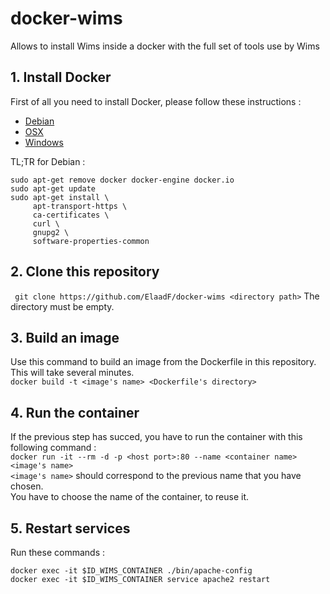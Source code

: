 # docker-wims
Allows to install Wims inside a docker with the full set of tools use by Wims

## 1. Install Docker
First of all you need to install Docker, please follow these instructions : 
+ [Debian](https://docs.docker.com/install/linux/docker-ce/debian/#uninstall-old-versions)
+ [OSX](https://docs.docker.com/docker-for-mac/install/)
+ [Windows](https://docs.docker.com/docker-for-windows/install/)

TL;TR for Debian :
```
sudo apt-get remove docker docker-engine docker.io
sudo apt-get update
sudo apt-get install \
     apt-transport-https \
     ca-certificates \
     curl \
     gnupg2 \
     software-properties-common
 ```

## 2. Clone this repository
``` git clone https://github.com/ElaadF/docker-wims <directory path>```
The directory must be empty.

## 3. Build an image
Use this command to build an image from the Dockerfile in this repository. This will take several minutes.   
```docker build -t <image's name> <Dockerfile's directory>```   


## 4. Run the container
If the previous step has succed, you have to run the container with this following command :   
```docker run -it --rm -d -p <host port>:80 --name <container name> <image's name>```   
```<image's name>``` should correspond to the previous name that you have chosen.   
You have to choose the name of the container, to reuse it.

## 5. Restart services
Run these commands :   
```
docker exec -it $ID_WIMS_CONTAINER ./bin/apache-config
docker exec -it $ID_WIMS_CONTAINER service apache2 restart
```
